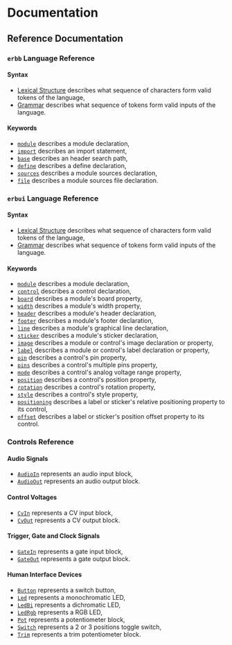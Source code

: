 # Documentation

## Reference Documentation

### `erbb` Language Reference

#### Syntax

- [Lexical Structure](./erbb/lexical.md) describes what sequence of characters form valid
   tokens of the language,
- [Grammar](./erbb/grammar.md) describes what sequence of tokens form valid
   inputs of the language.

#### Keywords

- [`module`](./erbb/grammar.md#module) describes a module declaration,
- [`import`](./erbb/grammar.md#import) describes an import statement,
- [`base`](./erbb/grammar.md#base) describes an header search path,
- [`define`](./erbb/grammar.md#define) describes a define declaration,
- [`sources`](./erbb/grammar.md#sources) describes a module sources declaration,
- [`file`](./erbb/grammar.md#file) describes a module sources file declaration.


### `erbui` Language Reference

#### Syntax

- [Lexical Structure](./erbui/lexical.md) describes what sequence of characters form valid
   tokens of the language,
- [Grammar](./erbui/grammar.md) describes what sequence of tokens form valid
   inputs of the language.

#### Keywords

- [`module`](./erbui/grammar.md#module) describes a module declaration,
- [`control`](./erbui/grammar.md#control) describes a control declaration,
- [`board`](./erbui/grammar.md#board) describes a module's board property,
- [`width`](./erbui/grammar.md#width) describes a module's width property,
- [`header`](./erbui/grammar.md#header) describes a module's header declaration,
- [`footer`](./erbui/grammar.md#footer) describes a module's footer declaration,
- [`line`](./erbui/grammar.md#line) describes a module's graphical line declaration,
- [`sticker`](./erbui/grammar.md#sticker) describes a module's sticker declaration,
- [`image`](./erbui/grammar.md#image) describes a module or control's image declaration or property,
- [`label`](./erbui/grammar.md#label) describes a module or control's label declaration or property,
- [`pin`](./erbui/grammar.md#pin) describes a control's pin property,
- [`pins`](./erbui/grammar.md#pins) describes a control's multiple pins property,
- [`mode`](./erbui/grammar.md#mode) describes a control's analog voltage range property,
- [`position`](./erbui/grammar.md#position) describes a control's position property,
- [`rotation`](./erbui/grammar.md#rotation) describes a control's rotation property,
- [`style`](./erbui/grammar.md#style) describes a control's style property,
- [`positioning`](./erbui/grammar.md#positioning) describes a label or sticker's relative positioning
   property to its control,
- [`offset`](./erbui/grammar.md#offset) describes a label or sticker's position offset property to its
   control.

### Controls Reference

#### Audio Signals

- [`AudioIn`](./controls/AudioIn.md) represents an audio input block,
- [`AudioOut`](./controls/AudioOut.md) represents an audio output block.

#### Control Voltages

- [`CvIn`](./controls/CvIn.md) represents a CV input block,
- [`CvOut`](./controls/CvOut.md) represents a CV output block.

#### Trigger, Gate and Clock Signals

- [`GateIn`](./controls/GateIn.md) represents a gate input block,
- [`GateOut`](./controls/GateOut.md) represents a gate output block.

#### Human Interface Devices

- [`Button`](./controls/Button.md) represents a switch button,
- [`Led`](./controls/Led.md) represents a monochromatic LED,
- [`LedBi`](./controls/LedBi.md) represents a dichromatic LED,
- [`LedRgb`](./controls/LedRgb.md) represents a RGB LED,
- [`Pot`](./controls/Pot.md) represents a potentiometer block,
- [`Switch`](./controls/Switch.md) represents a 2 or 3 positions toggle switch,
- [`Trim`](./controls/Trim.md) represents a trim potentiometer block.

